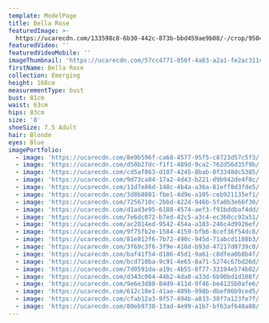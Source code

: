 ```yaml
---
template: ModelPage
title: Bella Rose
featuredImage: >-
  https://ucarecdn.com/133598c8-6b30-442c-873b-bbd459ae9b08/-/crop/9504x5234/0,0/-/preview/
featuredVideo: ''
featuredVideoMobile: ''
imageThumbnail: 'https://ucarecdn.com/57cc4771-050f-4a83-a2a1-fe2ac311c1cf/-/preview/'
firstName: Bella Rose
collection: Emerging
height: 168cm
measurementType: bust
bust: 81cm
waist: 63cm
hips: 83cm
size: '8'
shoeSize: 7.5 Adult
hair: Blonde
eyes: Blue
imagePortfolio:
  - image: 'https://ucarecdn.com/8e9b596f-ca68-4577-95f5-c8723d57c5f3/'
  - image: 'https://ucarecdn.com/d50b27dc-f1f1-489d-9ca2-762d56d35f9b/'
  - image: 'https://ucarecdn.com/cd5af863-d107-4245-8bab-0f3348dc5385/'
  - image: 'https://ucarecdn.com/9d73ca84-17a2-4d43-b221-d9b942de4f0c/'
  - image: 'https://ucarecdn.com/11d7e86d-148c-4b4a-a36a-81eff8d3fde5/'
  - image: 'https://ucarecdn.com/3d8b8801-fbe1-4d9e-a105-ceb921135ef1/'
  - image: 'https://ucarecdn.com/7256710c-2bbd-422d-946b-5fa0b3e66f30/'
  - image: 'https://ucarecdn.com/d1ad3e95-6188-4574-aef3-f91bddbaf4dd/'
  - image: 'https://ucarecdn.com/7e6dc072-b7ed-42c5-a3c4-ec360cc92a51/'
  - image: 'https://ucarecdn.com/ac2814ed-9542-454a-a103-246c4d9926ef/'
  - image: 'https://ucarecdn.com/9f75fb2e-1584-4159-bfb6-8cef36f54dc8/'
  - image: 'https://ucarecdn.com/81e812f6-7b72-490c-945d-71abcd1188b3/'
  - image: 'https://ucarecdn.com/3f69c3f6-3f9e-418d-b93d-47217d0739c0/'
  - image: 'https://ucarecdn.com/baf41f54-d186-45d1-9a61-c8dfea0b8b4f/'
  - image: 'https://ucarecdn.com/bcd710ba-9c91-4e65-8a71-5274c67bd26d/'
  - image: 'https://ucarecdn.com/7d0591da-a19c-4b55-8f77-33194e574b02/'
  - image: 'https://ucarecdn.com/d343c064-44b2-4da0-a33d-6b90bd1d108f/'
  - image: 'https://ucarecdn.com/9e6e3d88-84d9-411d-9f46-be4125b0afe6/'
  - image: 'https://ucarecdn.com/612c10e1-41ae-409b-998b-dbef06b9ced5/'
  - image: 'https://ucarecdn.com/cfab12a3-9f57-494b-a833-38f7a123fe7f/'
  - image: 'https://ucarecdn.com/80eb9738-13ad-4e99-a1b7-bf63af648a88/'
---
```


